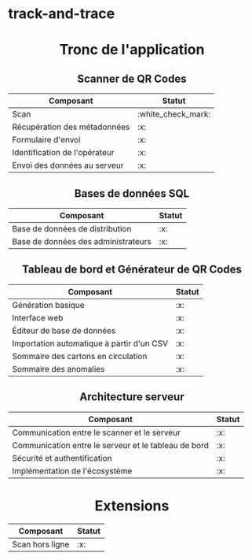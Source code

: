 <h1 id="track-and-trace">track-and-trace</h1>
<div align="center">
<h1 id="tronc-de-l-application">Tronc de l&#39;application</h1>
<h2 id="scanner-de-qr-codes">Scanner de QR Codes</h2>
<table>
	<thead>
		<tr>
			<th>Composant</th>
			<th>Statut</th>
		</tr>
	</thead>
	<tbody>
		<tr>
			<td>Scan</td>
			<td>:white_check_mark:</td>
		</tr>
		<tr>
			<td>Récupération des métadonnées</td>
			<td>:x:</td>
		</tr>
		<tr>
			<td>Formulaire d&#39;envoi</td>
			<td>:x:</td>
		</tr>
		<tr>
			<td>Identification de l&#39;opérateur</td>
			<td>:x:</td>
		</tr>
		<tr>
			<td>Envoi des données au serveur</td>
			<td>:x:</td>
		</tr>
	</tbody>
</table>
<h2 id="bases-de-donn-es-sql">Bases de données SQL</h2>
<table>
	<thead>
		<tr>
			<th>Composant</th>
			<th>Statut</th>
		</tr>
	</thead>
	<tbody>
		<tr>
			<td>Base de données de distribution</td>
			<td>:x:</td>
		</tr>
		<tr>
			<td>Base de données des administrateurs</td>
			<td>:x:</td>
		</tr>
	</tbody>
</table>
<h2 id="tableau-de-bord-et-g-n-rateur-de-qr-codes">Tableau de bord et Générateur de QR Codes</h2>
<table>
	<thead>
		<tr>
			<th>Composant</th>
			<th>Statut</th>
		</tr>
	</thead>
	<tbody>
		<tr>
			<td>Génération basique</td>
			<td>:x:</td>
		</tr>
		<tr>
			<td>Interface web</td>
			<td>:x:</td>
		</tr>
		<tr>
			<td>Éditeur de base de données</td>
			<td>:x:</td>
		</tr>
		<tr>
			<td>Importation automatique à partir d&#39;un CSV</td>
			<td>:x:</td>
		</tr>
		<tr>
			<td>Sommaire des cartons en circulation</td>
			<td>:x:</td>
		</tr>
		<tr>
			<td>Sommaire des anomalies</td>
			<td>:x:</td>
		</tr>
	</tbody>
</table>
<h2 id="architecture-serveur">Architecture serveur</h2>
<table>
	<thead>
		<tr>
			<th>Composant</th>
			<th>Statut</th>
		</tr>
	</thead>
	<tbody>
		<tr>
			<td>Communication entre le scanner et le serveur</td>
			<td>:x:</td>
		</tr>
		<tr>
			<td>Communication entre le serveur et le tableau de bord</td>
			<td>:x:</td>
		</tr>
		<tr>
			<td>Sécurité et authentification</td>
			<td>:x:</td>
		</tr>
		<tr>
			<td>Implémentation de l&#39;écosystème</td>
			<td>:x:</td>
		</tr>
	</tbody>
</table>
<h1 id="extensions">Extensions</h1>
<table>
	<thead>
		<tr>
			<th>Composant</th>
			<th>Statut</th>
		</tr>
	</thead>
	<tbody>
		<tr>
			<td>Scan hors ligne</td>
			<td>:x:</td>
		</tr>
	</tbody>
</table>
</div>
